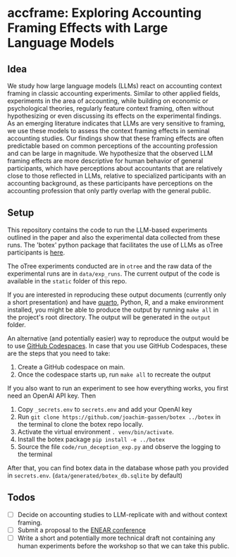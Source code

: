 # accframe: Exploring Accounting Framing Effects with Large Language Models

## Idea

We study how large language models (LLMs) react on accounting context framing in classic accounting experiments. Similar to other applied fields, experiments in the area of accounting, while building on economic or psychological theories, regularly feature context framing, often without hypothesizing or even discussing its effects on the experimental findings. As an emerging literature indicates that LLMs are very sensitive to framing, we use these models to assess the context framing effects in seminal accounting studies. Our findings show that these framing effects are often predictable based on common perceptions of the accounting profession and can be large in magnitude. We hypothesize that the observed LLM framing effects are more descriptive for human behavior of general participants, which have perceptions about accountants that are relatively close to those reflected in LLMs, relative to specialized participants with an accounting background, as these participants have perceptions on the accounting profession that only partly overlap with the general public.

## Setup

This repository contains the code to run the LLM-based experiments outlined in the paper and also the experimental data collected from these runs. The 'botex' python package that facilitates the use of LLMs as oTree participants is [here](https://github.com/joachim-gassen/botex). 

The oTree experiments conducted are in `otree` and the raw data of the experimental runs are in `data/exp_runs`. The current output of the code is available in the `static` folder of this repo.

If you are interested in reproducing these output documents (currently only a short presentation) and have [quarto](https://quarto.org), Python, R, and a make environment installed, you might be able to produce the output by running `make all` in the project's root directory. The output will be generated in the `output` folder.

An alternative (and potentially easier) way to reproduce the output would be to use [GitHub Codespaces](https://github.com/features/codespaces). In case that you use GitHub Codespaces, these are the steps that you need to take:

1. Create a GitHub codespace on main.
2. Once the codespace starts up, run `make all` to recreate the output

If you also want to run an experiment to see how everything works, you first
need an OpenAI API key. Then

1. Copy `_secrets.env` to `secrets.env` and add your OpenAI key 
2. Run `git clone https://github.com/joachim-gassen/botex ../botex` in the terminal to clone the botex repo locally. 
3. Activate the virtual environment `. venv/bin/activate`.
4. Install the botex package `pip install -e ../botex`
5. Source the file `code/run_deception_exp.py` and observe the logging to the terminal

After that, you can find botex data in the database whose path you provided in `secrets.env`. (`data/generated/botex_db.sqlite` by default)

## Todos

- [ ] Decide on accounting studies to LLM-replicate with and without context framing.
- [ ] Submit a proposal to the [ENEAR conference](https://sites.google.com/view/enearonline/2024-conference)
- [ ] Write a short and potentially more technical draft not containing any human experiments before the workshop so that we can take this public.  
